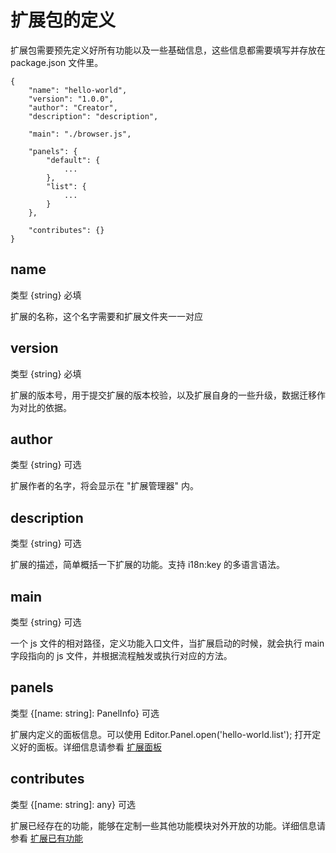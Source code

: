 # 扩展包的定义

扩展包需要预先定义好所有功能以及一些基础信息，这些信息都需要填写并存放在 package.json 文件里。

```json5
{
    "name": "hello-world",
    "version": "1.0.0",
    "author": "Creator",
    "description": "description",

    "main": "./browser.js",

    "panels": {
        "default": {
            ...
        },
        "list": {
            ...
        }
    },

    "contributes": {}
}
```

## name

类型 {string} 必填

扩展的名称，这个名字需要和扩展文件夹一一对应

## version

类型 {string} 必填

扩展的版本号，用于提交扩展的版本校验，以及扩展自身的一些升级，数据迁移作为对比的依据。

## author

类型 {string} 可选

扩展作者的名字，将会显示在 "扩展管理器" 内。

## description

类型 {string} 可选

扩展的描述，简单概括一下扩展的功能。支持 i18n:key 的多语言语法。

## main

类型 {string} 可选

一个 js 文件的相对路径，定义功能入口文件，当扩展启动的时候，就会执行 main 字段指向的 js 文件，并根据流程触发或执行对应的方法。

## panels

类型 {[name: string]: PanelInfo} 可选

扩展内定义的面板信息。可以使用 Editor.Panel.open('hello-world.list'); 打开定义好的面板。详细信息请参看 [扩展面板](./panel.md)

## contributes

类型 {[name: string]: any} 可选

扩展已经存在的功能，能够在定制一些其他功能模块对外开放的功能。详细信息请参看 [扩展已有功能](./contributions.md)

